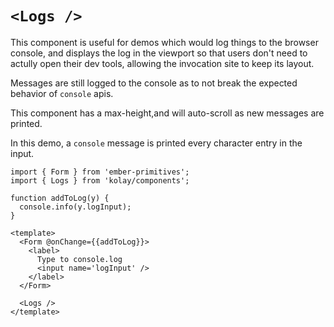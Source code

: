 # `<Logs />`

This component is useful for demos which would log things to the browser console, and displays the log in the viewport so that users don't need to actully open their dev tools, allowing the invocation site to keep its layout.

Messages are still logged to the console as to not break the expected behavior of `console` apis.

This component has a max-height,and will auto-scroll as new messages are printed.

In this demo, a `console` message is printed every character entry in the input.

```gjs live no-shadow preview
import { Form } from 'ember-primitives';
import { Logs } from 'kolay/components';

function addToLog(y) {
  console.info(y.logInput);
}

<template>
  <Form @onChange={{addToLog}}>
    <label>
      Type to console.log
      <input name='logInput' />
    </label>
  </Form>

  <Logs />
</template>
```
